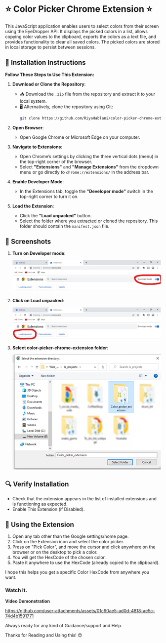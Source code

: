 # ⭐ Color Picker Chrome Extension ⭐

This JavaScript application enables users to select colors from their screen using the EyeDropper API. It displays the picked colors in a list, allows copying color values to the clipboard, exports the colors as a text file, and provides functionality to clear all saved colors. The picked colors are stored in local storage to persist between sessions.

## 🚀 Installation Instructions

**Follow These Steps to Use This Extension:**

1. **Download or Clone the Repository**:
   - 📥 Download the `.zip` file from the repository and extract it to your local system.
   - 🖥️ Alternatively, clone the repository using Git:
     ```bash
     git clone https://github.com/RiyaHablani/color-picker-chrome-extension.git
     ```

2. **Open Browser**:
   - Open Google Chrome or Microsoft Edge on your computer.

3. **Navigate to Extensions**:
   - Open Chrome’s settings by clicking the three vertical dots (menu) in the top-right corner of the browser.
   - Select **"Extensions"** and **"Manage Extensions"** from the dropdown menu or go directly to `chrome://extensions/` in the address bar.

4. **Enable Developer Mode**:
   - In the Extensions tab, toggle the **"Developer mode"** switch in the top-right corner to turn it on.

5. **Load the Extension**:
   - Click the **"Load unpacked"** button.
   - Select the folder where you extracted or cloned the repository. This folder should contain the `manifest.json` file.

## 📸 Screenshots
1. **Turn on Developer mode**:

   ![Screenshot](images/Screenshort1.jpg)

2. **Click on Load unpacked**:

   ![Screenshot](images/Screenshort2.jpg)

3. **Select color-picker-chrome-extension folder**:

   ![Screenshot](images/Screenshort3.png)


## 🔍 Verify Installation
- Check that the extension appears in the list of installed extensions and is functioning as expected.
- Enable This Extension (if Disabled).

## 🎨 Using the Extension
1. Open any tab other than the Google settings/home page.
2. Click on the Extension icon and select the color picker.
3. Press on "Pick Color", and move the cursor and click anywhere on the browser or on the desktop to pick a color.
4. You will get the HexCode of the chosen color.
5. Paste it anywhere to use the HexCode (already copied to the clipboard).

I hope this helps you get a specific Color HexCode from anywhere you want.
### Watch it.

**Video Demonstration**

https://github.com/user-attachments/assets/01c90ae5-ad0d-4818-ae5c-74d4b1591771

Always ready for any kind of Guidance/support and Help.

Thanks for Reading and Using this! 😊
